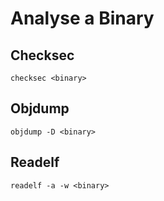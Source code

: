 # Analyse a Binary

## Checksec

`checksec <binary>`  

## Objdump

`objdump -D <binary>`  

## Readelf

`readelf -a -w <binary>`  
